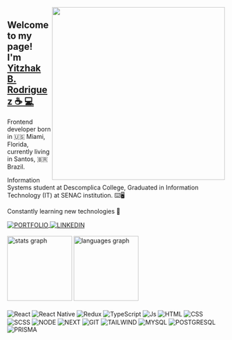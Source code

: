 <img src="https://raw.githubusercontent.com/MicaelliMedeiros/micaellimedeiros/master/image/computer-illustration.png" min-width="400px" max-width="400px" width="400px" align="right">

<h2 align="left" width="50%">
   Welcome to my page!
  </br>
    I'm
    <a href="https://www.linkedin.com/in/yitzhak-ben-rodriguez-70797b208/">Yitzhak B. Rodriguez ☕ 💻</a>
   </br>
</h2>

<p align="left">
    Frontend developer born in 🇺🇸 Miami, Florida, currently living in Santos, 🇧🇷 Brazil.
</p>

<p align="left">
   Information Systems student at Descomplica College, Graduated in Information Technology (IT) at SENAC institution. ⌨️🖥️
</p>

<p align="left">
    Constantly learning new technologies 🚀 
</p>

<a href="https://wdyitz.github.io/PortfolioREACT/" target="blank">
   <img align="center" alt="PORTFOLIO" src="https://img.shields.io/badge/Portfolio-255E63?style=for-the-badge&logo=About.me&logoColor=white"/>
</a>
<a href="https://www.linkedin.com/in/yitzhak-ben-rodriguez-70797b208/" target="blank">
   <img align="center" alt="LINKEDIN" src="https://img.shields.io/badge/LinkedIn-0077B5?style=for-the-badge&logo=linkedin&logoColor=white"/>
</a>
</br>
</br>

<div display="flex" justify="around">
  <img src="https://github-readme-stats.vercel.app/api?username=WDYitz&hide_title=false&hide_rank=false&show_icons=true&include_all_commits=true&count_private=true&disable_animations=false&theme=dracula&locale=en&hide_border=false&order=1" height="150" alt="stats graph"  />
   
  <img src="https://github-readme-stats.vercel.app/api/top-langs?username=WDYitz&locale=en&hide_title=false&layout=compact&card_width=320&langs_count=5&theme=dracula&hide_border=false&order=2" height="150" alt="languages graph"  />
</div>

<div align="left" align="top" ><br>
   <img align="center" alt="React" src="https://img.shields.io/badge/React-20232A?style=for-the-badge&logo=react&logoColor=61DAFB" />
   <img align="center" alt="React Native" src="https://img.shields.io/badge/React_Native-20232A?style=for-the-badge&logo=react&logoColor=61DAFB" />
   <img align="center" alt="Redux" src="https://img.shields.io/badge/Redux-593D88?style=for-the-badge&logo=redux&logoColor=white" />
   <img align="center" alt="TypeScript" src="https://img.shields.io/badge/TypeScript-007ACC?style=for-the-badge&logo=typescript&logoColor=white" />
   <img align="center" alt="Js" src="https://img.shields.io/badge/JavaScript-323330?style=for-the-badge&logo=javascript&logoColor=F7DF1E">
   <img align="center" alt="HTML" src="https://img.shields.io/badge/HTML5-E34F26?style=for-the-badge&logo=html5&logoColor=white">
   <img align="center" alt="CSS" src="https://img.shields.io/badge/CSS3-1572B6?style=for-the-badge&logo=css3&logoColor=white">
   <img  align="center" alt="SCSS" src="https://img.shields.io/badge/Sass-CC6699?style=for-the-badge&logo=sass&logoColor=white" />

   <img align="center" alt="NODE" src="https://img.shields.io/badge/Node%20js-339933?style=for-the-badge&logo=nodedotjs&logoColor=white" />
   <img align="center" alt="NEXT" src="https://img.shields.io/badge/next%20js-000000?style=for-the-badge&logo=nextdotjs&logoColor=white" />
   <img align="center" alt="GIT" src="https://img.shields.io/badge/GIT-E44C30?style=for-the-badge&logo=git&logoColor=white" />
   <img align="center" alt="TAILWIND" src="https://img.shields.io/badge/Tailwind_CSS-38B2AC?style=for-the-badge&logo=tailwind-css&logoColor=white" />
   <img align="center" alt="MYSQL" src="https://img.shields.io/badge/MySQL-005C84?style=for-the-badge&logo=mysql&logoColor=white" />
   <img align="center" alt="POSTGRESQL" src="https://img.shields.io/badge/PostgreSQL-316192?style=for-the-badge&logo=postgresql&logoColor=white" />
   <img align="center" alt="PRISMA" src="https://img.shields.io/badge/Prisma-3982CE?style=for-the-badge&logo=Prisma&logoColor=white" />
        
</div>

</br>
